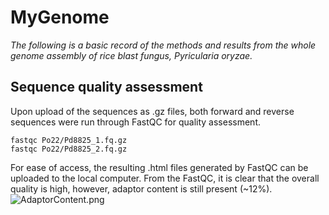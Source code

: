 # MyGenome
*The following is a basic record of the methods and results from the whole genome assembly of rice blast fungus, Pyricularia oryzae.*

## Sequence quality assessment
Upon upload of the sequences as .gz files, both forward and reverse sequences were run through FastQC for quality assessment.

```
fastqc Po22/Pd8825_1.fq.gz
fastqc Po22/Pd8825_2.fq.gz
```
For ease of access, the resulting .html files generated by FastQC can be uploaded to the local computer. From the FastQC, it is clear that the overall quality is high, however, adaptor content is still present (~12%). 
![AdaptorContent.png](/images/AdaptorContentB.png)
